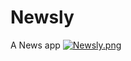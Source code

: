# Newsly
A News app
[![Newsly.png](https://i.postimg.cc/FHL0LXk5/Newsly.png)](https://postimg.cc/rDqDBb9Q)
